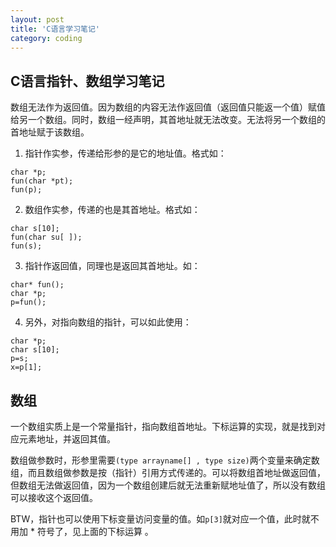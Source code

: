 ```yaml
---
layout: post
title: 'C语言学习笔记'
category: coding
---
```


## C语言指针、数组学习笔记

数组无法作为返回值。因为数组的内容无法作返回值（返回值只能返一个值）赋值给另一个数组。同时，数组一经声明，其首地址就无法改变。无法将另一个数组的首地址赋于该数组。

1. 指针作实参，传递给形参的是它的地址值。格式如：  
```
char *p;
fun(char *pt);
fun(p);
```
2. 数组作实参，传递的也是其首地址。格式如：  
```
char s[10];
fun(char su[ ]);
fun(s);
```
3. 指针作返回值，同理也是返回其首地址。如：  
```
char* fun();
char *p;
p=fun();
```
4. 另外，对指向数组的指针，可以如此使用：  
```
char *p;
char s[10];
p=s;
x=p[1];
```

## 数组

一个数组实质上是一个常量指针，指向数组首地址。下标运算的实现，就是找到对应元素地址，并返回其值。

数组做参数时，形参里需要`(type arrayname[] , type size)`两个变量来确定数组，而且数组做参数是按（指针）引用方式传递的。可以将数组首地址做返回值，但数组无法做返回值，因为一个数组创建后就无法重新赋地址值了，所以没有数组可以接收这个返回值。

BTW，指针也可以使用下标变量访问变量的值。如`p[3]`就对应一个值，此时就不用加 * 符号了，见上面的下标运算 。